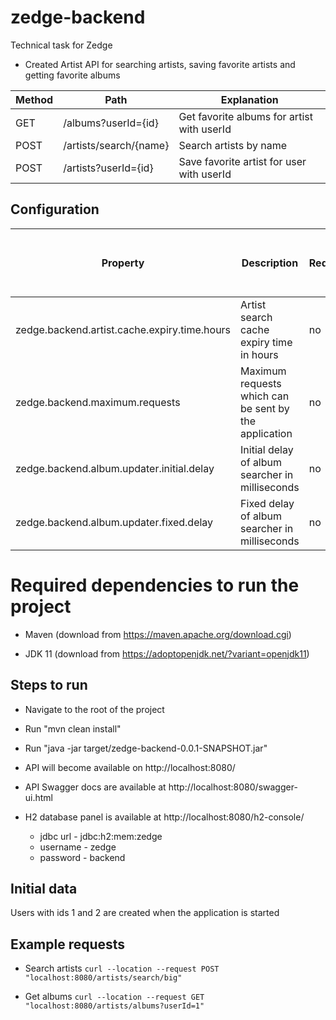# zedge-backend
Technical task for Zedge

* Created Artist API for searching artists, saving favorite artists and getting favorite albums

Method  | Path | Explanation
------------- | ------------- | ------------- |
GET  | /albums?userId={id} | Get favorite albums for artist with userId  |
POST  | /artists/search/{name} | Search artists by name |
POST  | /artists?userId={id} | Save favorite artist for user with userId |

## Configuration

| Property | Description | Required | Example (or default if not required) |
| ----------- | ----------- | -------- | ------- |
zedge.backend.artist.cache.expiry.time.hours | Artist search cache expiry time in hours | no | 1
zedge.backend.maximum.requests | Maximum requests which can be sent by the application | no | 100
zedge.backend.album.updater.initial.delay | Initial delay of album searcher in milliseconds | no | 60000
zedge.backend.album.updater.fixed.delay | Fixed delay of album searcher in milliseconds | no | 3600000

# Required dependencies to run the project

* Maven (download from https://maven.apache.org/download.cgi)

* JDK 11 (download from https://adoptopenjdk.net/?variant=openjdk11)

## Steps to run

* Navigate to the root of the project

* Run "mvn clean install"

* Run "java -jar target/zedge-backend-0.0.1-SNAPSHOT.jar"

* API will become available on http://localhost:8080/

* API Swagger docs are available at http://localhost:8080/swagger-ui.html

* H2 database panel is available at http://localhost:8080/h2-console/

   * jdbc url - jdbc:h2:mem:zedge
   * username - zedge
   * password - backend
   
## Initial data

Users with ids 1 and 2 are created when the application is started

## Example requests

* Search artists `curl --location --request POST "localhost:8080/artists/search/big"`

* Get albums `curl --location --request GET "localhost:8080/artists/albums?userId=1"`
